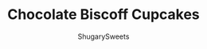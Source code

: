 ---
layout: ../../layouts/MarkdownPostLayout.astro
title: Chocolate Biscoff Cupcakes
author: ShugarySweets
pubDate: 2019-01-15
description: "Rich Chocolate Cupcakes topped with a creamy, homemade Biscoff Frosting! This nut free chocolate cupcake recipe will be the hit of any party or bake sale."
image_url: https://www.shugarysweets.com/wp-content/uploads/2012/08/biscoff-cupcakes-facebook.jpg
tags: ["Cupcake","American"]
calories: 305
protein: 3
carbohydrates: 45
fats: 13
fiber: 1
ingredients: ["24 chocolate cupcakes, baked and cooled","1/2 cup unsalted butter, softened","1/2 cup Biscoff creamy spread","4 cups powdered sugar","1/4 cup milk"]
serves: 24
time: "40 minutes"
prepTime: "20 minutes"
instructions: ["Bake cupcakes according to recipe (or use a boxed mix).","For the frosting, beat butter with biscoff, sugar and milk. Add more milk until desired consistency, if necessary. Beat for about 3-4 minutes until fluffy. Pipe onto cooled cupcakes and enjoy!"]
nutrition: ["305 calories","45 grams carbohydrates","35 milligrams cholesterol","13 grams fat","1 grams fiber","3 grams protein","5 grams saturated fat","194 grams sodium","34 grams sugar","0 grams trans fat","7 grams unsaturated fat"]
---